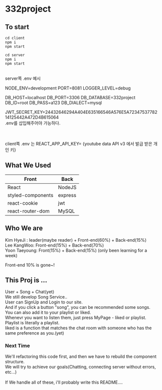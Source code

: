 # 332project

## To start
```shell
cd client
npm i
npm start
```
```shell
cd server
npm i
npm start
```
<br/>
server쪽 .env 예시

NODE_ENV=development
PORT=8081
LOGGER_LEVEL=debug

DB_HOST=localhost
DB_PORT=3306
DB_DATABASE=332project
DB_ID=root
DB_PASS=a123
DB_DIALECT=mysql

JWT_SECRET_KEY=24432646294A404E635166546A576E5A7234753778214125442A472D4B615064
<br/>
.env를 삽입해주어야 가능하다.

<br/><br/>
client쪽 .env 는
REACT_APP_API_KEY= {youtube data API v3 에서 발급 받은 개인 키}
<br/>
## What We Used
| Front | Back |
| --- | --- |
| React | NodeJS |
| styled-components | express |
| react-cookie | jwt |
| react-router-dom | MySQL |

## Who We are
Kim HyeJi : leader(maybe reader) + Front-end(60%) + Back-end(15%)<br/>
Lee KangWoo: Front-end(15%) + Back-end(70%)<br/>
Yoon Taeyoung: Front(15%) + Back-end(15%) (only been learning for a week)<br/>

Front-end 10% is gone~!

## This Proj is ...
User + Song + Chat(yet)<br/>
We still develop Song Service..<br/>
User can SignUp and Login to our site.<br/>
And if you click a button "song", you can be recommended some songs.<br/>
You can also add it to your playlist or liked.<br/>
Whenevr you want to listen them, just press MyPage - liked or playlist.<br/>
Playlist is literally a playlist.<br/>
liked is a function that matches the chat room with someone who has the same preference as you.(yet)<br/>

### Next Time
We'll refactoring this code first, and then we have to rebuild the component structure.<br/>
We will try to achieve our goals(Chatting, connecting server without errors, etc...)<br/><br/>
If We handle all of these, i'll probably write this README....<br/>
